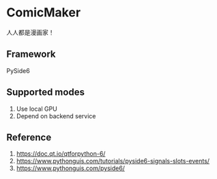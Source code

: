 # ComicMaker
人人都是漫画家！

## Framework
PySide6

## Supported modes
1. Use local GPU
2. Depend on backend service

## Reference  
1. https://doc.qt.io/qtforpython-6/
2. https://www.pythonguis.com/tutorials/pyside6-signals-slots-events/
3. https://www.pythonguis.com/pyside6/
